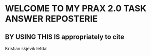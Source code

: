 # WELCOME TO MY PRAX 2.0 TASK ANSWER REPOSTERIE
BY USING THIS IS appropriately to cite
----------------------------------------------------------------------------
Kristian skjevik lefdal
